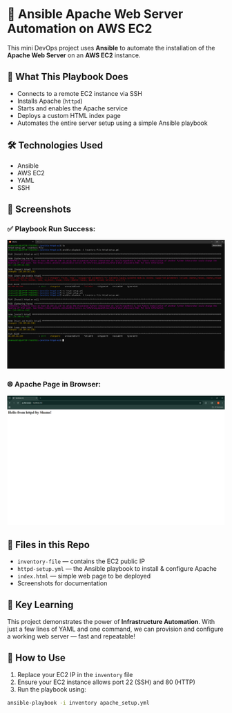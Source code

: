 # 🧩 Ansible Apache Web Server Automation on AWS EC2

This mini DevOps project uses **Ansible** to automate the installation of the **Apache Web Server** on an **AWS EC2** instance.

## 🚀 What This Playbook Does

- Connects to a remote EC2 instance via SSH
- Installs Apache (`httpd`)
- Starts and enables the Apache service
- Deploys a custom HTML index page
- Automates the entire server setup using a simple Ansible playbook

## 🛠️ Technologies Used

- Ansible
- AWS EC2
- YAML
- SSH

## 📸 Screenshots

### ✅ Playbook Run Success:
![Playbook Run](./screenshots/Ansible-Playbook-Run.png)

### 🌐 Apache Page in Browser:
![Apache Browser](./screenshots/Browser-Output.png)

## 📁 Files in this Repo

- `inventory-file` — contains the EC2 public IP
- `httpd-setup.yml` — the Ansible playbook to install & configure Apache
- `index.html` — simple web page to be deployed
- Screenshots for documentation

## 🧠 Key Learning

This project demonstrates the power of **Infrastructure Automation**. With just a few lines of YAML and one command, we can provision and configure a working web server — fast and repeatable!

## 📌 How to Use

1. Replace your EC2 IP in the `inventory` file
2. Ensure your EC2 instance allows port 22 (SSH) and 80 (HTTP)
3. Run the playbook using:

```bash
ansible-playbook -i inventory apache_setup.yml

